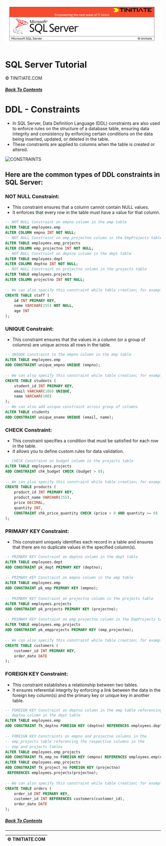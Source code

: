 ![SQL Server Tinitiate Image](sqlserver.png)

# SQL Server Tutorial
&copy; TINITIATE.COM

##### [Back To Contents](./README.md)

# DDL - Constraints
* In SQL Server, Data Definition Language (DDL) constraints are also used to enforce rules on the structure of a database table, ensuring data integrity and consistency by enforcing certain conditions on the data being inserted, updated, or deleted in the table.
* These constraints are applied to columns when the table is created or altered.

<img width="1920" height="1080" alt="CONSTRAINTS" src="https://github.com/user-attachments/assets/862ffc12-e497-4c70-b9f2-c88320661354" />



## Here are the common types of DDL constraints in SQL Server:
### NOT NULL Constraint:
* This constraint ensures that a column cannot contain NULL values.
* It enforces that every row in the table must have a value for that column.
```sql
-- NOT NULL Constraint on empno column in the emp table
ALTER TABLE employees.emp
ALTER COLUMN empno INT NOT NULL;
-- NOT NULL Constraint on emp_projectno column in the EmpProjects table
ALTER TABLE employees.emp_projects
ALTER COLUMN emp_projectno INT NOT NULL;
-- NOT NULL Constraint on deptno column in the dept table
ALTER TABLE employees.dept
ALTER COLUMN deptno INT NOT NULL;
-- NOT NULL Constraint on projectno column in the projects table
ALTER TABLE employees.projects
ALTER COLUMN projectno INT NOT NULL;

-- We can also specify this constraint while table creation; for example
CREATE TABLE staff (
    id INT PRIMARY KEY,
    name VARCHAR(255) NOT NULL,
    age INT
);
```

### UNIQUE Constraint:
* This constraint ensures that the values in a column (or a group of columns) are unique across all rows in the table.
```sql
-- UNIQUE Constraint to the empno column in the emp table
ALTER TABLE employees.emp
ADD CONSTRAINT unique_empno UNIQUE (empno);

-- We can also specify this constraint while table creation; for example
CREATE TABLE students (
    student_id INT PRIMARY KEY,
    email VARCHAR(100) UNIQUE,
    name VARCHAR(100)
);
-- We can also add unique constraint across group of columns
ALTER TABLE students
ADD CONSTRAINT unique_ename UNIQUE (email, name);
```

### CHECK Constraint:
* This constraint specifies a condition that must be satisfied for each row in the table.
* It allows you to define custom rules for data validation.
```sql
-- CHECK Constraint on budget column in the projects table
ALTER TABLE employees.projects
ADD CONSTRAINT chk_budget CHECK (budget > 0);

-- We can also specify this constraint while table creation; for example
CREATE TABLE products (
    product_id INT PRIMARY KEY,
    product_name VARCHAR(255),
    price DECIMAL,
    quantity INT,
    CONSTRAINT chk_price_quantity CHECK (price > 0 AND quantity >= 0)
);
```

### PRIMARY KEY Constraint:
* This constraint uniquely identifies each record in a table and ensures that there are no duplicate values in the specified column(s).
```sql
-- PRIMARY KEY Constraint on deptno column in the dept table
ALTER TABLE employees.dept
ADD CONSTRAINT pk_dept PRIMARY KEY (deptno);

-- PRIMARY KEY Constraint on empno column in the emp table
ALTER TABLE employees.emp 
ADD CONSTRAINT pk_emp PRIMARY KEY (empno);

-- PRIMARY KEY Constraint on projectno column in the projects table
ALTER TABLE employees.projects 
ADD CONSTRAINT pk_projects PRIMARY KEY (projectno);

-- PRIMARY KEY Constraint on emp_projectno column in the EmpProjects table
ALTER TABLE employees.emp_projects
ADD CONSTRAINT pk_empprojects PRIMARY KEY (emp_projectno);

-- We can also specify this constraint while table creation; for example
CREATE TABLE customers (
    customer_id INT PRIMARY KEY,
    order_date DATE
);
```

### FOREIGN KEY Constraint:
* This constraint establishes a relationship between two tables.
* It ensures referential integrity by enforcing a link between the data in the foreign key column(s) and the primary key or unique key in another table.
```sql
-- FOREIGN KEY Constraint on deptno column in the emp table referencing the
-- deptno column in the dept table
ALTER TABLE employees.emp
ADD CONSTRAINT fk_deptno FOREIGN KEY (deptno) REFERENCES employees.dept(deptno);

-- FOREIGN KEY Constraints on empno and projectno columns in the
-- emp_projects table referencing the respective columns in the
-- emp and projects tables
ALTER TABLE employees.emp_projects
ADD CONSTRAINT fk_emp_no FOREIGN KEY (empno) REFERENCES employees.emp(empno);
ALTER TABLE employees.emp_projects
ADD CONSTRAINT fk_project_no FOREIGN KEY (projectno)
 REFERENCES employees.projects(projectno);

-- We can also specify this constraint while table creation; for example
CREATE TABLE orders (
    order_id INT PRIMARY KEY,
    customer_id INT REFERENCES customers(customer_id),
    order_date DATE
);
```

##### [Back To Contents](./README.md)
***
| &copy; TINITIATE.COM |
|----------------------|
